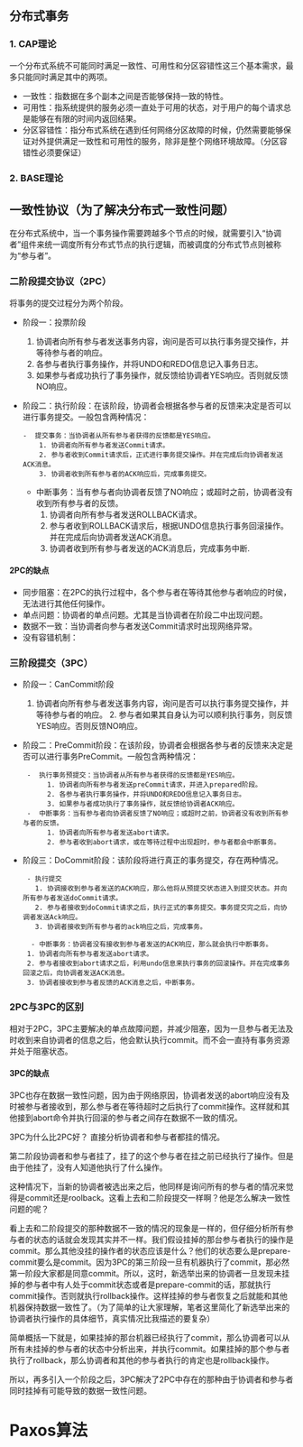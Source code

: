 ## 分布式事务

### 1. CAP理论
一个分布式系统不可能同时满足一致性、可用性和分区容错性这三个基本需求，最多只能同时满足其中的两项。
- 一致性：指数据在多个副本之间是否能够保持一致的特性。
- 可用性：指系统提供的服务必须一直处于可用的状态，对于用户的每个请求总是能够在有限的时间内返回结果。
- 分区容错性：指分布式系统在遇到任何网络分区故障的时候，仍然需要能够保证对外提供满足一致性和可用性的服务，除非是整个网络环境故障。（分区容错性必须要保证）

### 2. BASE理论

## 一致性协议（为了解决分布式一致性问题）

在分布式系统中，当一个事务操作需要跨越多个节点的时候，就需要引入“协调者”组件来统一调度所有分布式节点的执行逻辑，而被调度的分布式节点则被称为“参与者”。

###  二阶段提交协议（2PC）
将事务的提交过程分为两个阶段。
  - 阶段一：投票阶段
     1. 协调者向所有参与者发送事务内容，询问是否可以执行事务提交操作，并等待参与者的响应。
     2. 各参与者执行事务操作，并将UNDO和REDO信息记入事务日志。
     3. 如果参与者成功执行了事务操作，就反馈给协调者YES响应。否则就反馈NO响应。

  - 阶段二：执行阶段：在该阶段，协调者会根据各参与者的反馈来决定是否可以进行事务提交。一般包含两种情况：

        -  提交事务：当协调者从所有参与者获得的反馈都是YES响应。
            1. 协调者向所有参与者发送Commit请求。
            2. 参与者收到Commit请求后，正式进行事务提交操作。并在完成后向协调者发送ACK消息。
            3. 协调者收到所有参与者的ACK响应后，完成事务提交。
      -  中断事务：当有参与者向协调者反馈了NO响应；或超时之前，协调者没有收到所有参与者的反馈。
           1. 协调者向所有参与者发送ROLLBACK请求。
           2. 参与者收到ROLLBACK请求后，根据UNDO信息执行事务回滚操作。并在完成后向协调者发送ACK消息。
           3. 协调者收到所有参与者发送的ACK消息后，完成事务中断.

#### 2PC的缺点

- 同步阻塞：在2PC的执行过程中，各个参与者在等待其他参与者响应的时侯，无法进行其他任何操作。
- 单点问题：协调者的单点问题。尤其是当协调者在阶段二中出现问题。
- 数据不一致：当协调者向参与者发送Commit请求时出现网络异常。
- 没有容错机制：

### 三阶段提交（3PC）
  - 阶段一：CanCommit阶段
       1. 协调者向所有参与者发送事务内容，询问是否可以执行事务提交操作，并等待参与者的响应。
         2. 参与者如果其自身认为可以顺利执行事务，则反馈YES响应。否则反馈NO响应。

  - 阶段二：PreCommit阶段：在该阶段，协调者会根据各参与者的反馈来决定是否可以进行事务PreCommit。一般包含两种情况：

         -	执行事务预提交：当协调者从所有参与者获得的反馈都是YES响应。
              1. 协调者向所有参与者发送preCommit请求，并进入prepared阶段。
              2. 各参与者执行事务操作，并将UNDO和REDO信息记入事务日志。
              3. 如果参与者成功执行了事务操作，就反馈给协调者ACK响应。 
         -	中断事务：当有参与者向协调者反馈了NO响应；或超时之前，协调者没有收到所有参与者的反馈。
              1. 协调者向所有参与者发送abort请求。
              2. 参与者收到abort请求，或在等待过程中出现超时，参与者都会中断事务。



  - 阶段三：DoCommit阶段：该阶段将进行真正的事务提交，存在两种情况。

         - 执行提交 
           1. 协调接收到参与者发送的ACK响应，那么他将从预提交状态进入到提交状态。并向所有参与者发送doCommit请求。
           2. 参与者接收到doCommit请求之后，执行正式的事务提交。事务提交完之后，向协调者发送Ack响应。
           3. 协调者接收到所有参与者的ack响应之后，完成事务。

          - 中断事务：协调者没有接收到参与者发送的ACK响应，那么就会执行中断事务。
         1. 协调者向所有参与者发送abort请求。
         2. 参与者接收到abort请求之后，利用undo信息来执行事务的回滚操作。并在完成事务回滚之后，向协调者发送ACK消息。
         3. 协调者接收到参与者反馈的ACK消息之后，中断事务。

### 2PC与3PC的区别

相对于2PC，3PC主要解决的单点故障问题，并减少阻塞，因为一旦参与者无法及时收到来自协调者的信息之后，他会默认执行commit。而不会一直持有事务资源并处于阻塞状态。

#### 3PC的缺点

3PC也存在数据一致性问题，因为由于网络原因，协调者发送的abort响应没有及时被参与者接收到，那么参与者在等待超时之后执行了commit操作。这样就和其他接到abort命令并执行回滚的参与者之间存在数据不一致的情况。

3PC为什么比2PC好？
直接分析协调者和参与者都挂的情况。

第二阶段协调者和参与者挂了，挂了的这个参与者在挂之前已经执行了操作。但是由于他挂了，没有人知道他执行了什么操作。

这种情况下，当新的协调者被选出来之后，他同样是询问所有的参与者的情况来觉得是commit还是roolback。这看上去和二阶段提交一样啊？他是怎么解决一致性问题的呢？

看上去和二阶段提交的那种数据不一致的情况的现象是一样的，但仔细分析所有参与者的状态的话就会发现其实并不一样。我们假设挂掉的那台参与者执行的操作是commit。那么其他没挂的操作者的状态应该是什么？他们的状态要么是prepare-commit要么是commit。因为3PC的第三阶段一旦有机器执行了commit，那必然第一阶段大家都是同意commit。所以，这时，新选举出来的协调者一旦发现未挂掉的参与者中有人处于commit状态或者是prepare-commit的话，那就执行commit操作。否则就执行rollback操作。这样挂掉的参与者恢复之后就能和其他机器保持数据一致性了。（为了简单的让大家理解，笔者这里简化了新选举出来的协调者执行操作的具体细节，真实情况比我描述的要复杂）

简单概括一下就是，如果挂掉的那台机器已经执行了commit，那么协调者可以从所有未挂掉的参与者的状态中分析出来，并执行commit。如果挂掉的那个参与者执行了rollback，那么协调者和其他的参与者执行的肯定也是rollback操作。

所以，再多引入一个阶段之后，3PC解决了2PC中存在的那种由于协调者和参与者同时挂掉有可能导致的数据一致性问题。

# Paxos算法